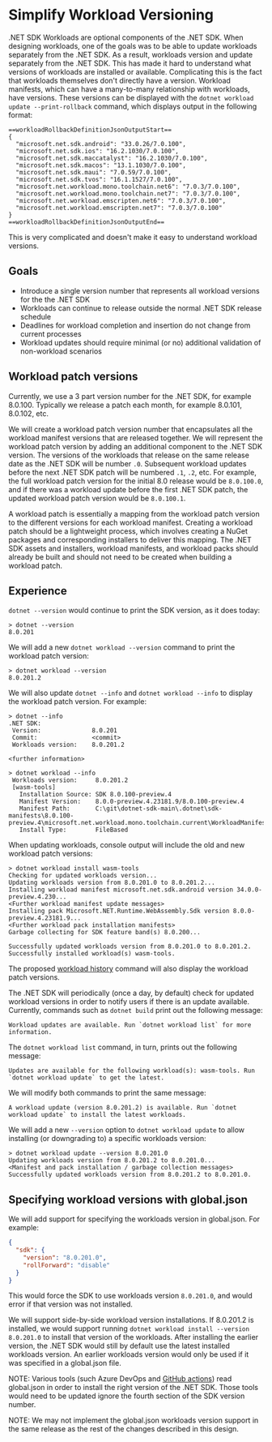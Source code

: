 # Simplify Workload Versioning

.NET SDK Workloads are optional components of the .NET SDK.  When designing workloads, one of the goals was to be able to update workloads separately from the .NET SDK.  As a result, workloads version and update separately from the .NET SDK.  This has made it hard to understand what versions of workloads are installed or available.  Complicating this is the fact that workloads themselves don't directly have a version.  Workload manifests, which can have a many-to-many relationship with workloads, have versions.  These versions can be displayed with the `dotnet workload update --print-rollback` command, which displays output in the following format:

```
==workloadRollbackDefinitionJsonOutputStart==
{
  "microsoft.net.sdk.android": "33.0.26/7.0.100",
  "microsoft.net.sdk.ios": "16.2.1030/7.0.100",
  "microsoft.net.sdk.maccatalyst": "16.2.1030/7.0.100",
  "microsoft.net.sdk.macos": "13.1.1030/7.0.100",
  "microsoft.net.sdk.maui": "7.0.59/7.0.100",
  "microsoft.net.sdk.tvos": "16.1.1527/7.0.100",
  "microsoft.net.workload.mono.toolchain.net6": "7.0.3/7.0.100",
  "microsoft.net.workload.mono.toolchain.net7": "7.0.3/7.0.100",
  "microsoft.net.workload.emscripten.net6": "7.0.3/7.0.100",
  "microsoft.net.workload.emscripten.net7": "7.0.3/7.0.100"
}
==workloadRollbackDefinitionJsonOutputEnd==
```

This is very complicated and doesn't make it easy to understand workload versions.

## Goals

- Introduce a single version number that represents all workload versions for the the .NET SDK
- Workloads can continue to release outside the normal .NET SDK release schedule
- Deadlines for workload completion and insertion do not change from current processes
- Workload updates should require minimal (or no) additional validation of non-workload scenarios

## Workload patch versions

Currently, we use a 3 part version number for the .NET SDK, for example 8.0.100.  Typically we release a patch each month, for example 8.0.101, 8.0.102, etc.

We will create a workload patch version number that encapsulates all the workload manifest versions that are released together.  We will represent the workload patch version by adding an additional component to the .NET SDK version.  The versions of the workloads that release on the same release date as the .NET SDK will be number `.0`.  Subsequent workload updates before the next .NET SDK patch will be numbered `.1`, `.2`, etc.  For example, the full workload patch version for the initial 8.0 release would be `8.0.100.0`, and if there was a workload update before the first .NET SDK patch, the updated workload patch version would be `8.0.100.1`.

A workload patch is essentially a mapping from the workload patch version to the different versions for each workload manifest.  Creating a workload patch should be a lightweight process, which involves creating a NuGet packages and corresponding installers to deliver this mapping.  The .NET SDK assets and installers, workload manifests, and workload packs should already be built and should not need to be created when building a workload patch.

## Experience

`dotnet --version` would continue to print the SDK version, as it does today:

```
> dotnet --version
8.0.201
```

We will add a new `dotnet workload --version` command to print the workload patch version:

```
> dotnet workload --version
8.0.201.2
```

We will also update `dotnet --info` and `dotnet workload --info` to display the workload patch version.  For example:

```
> dotnet --info
.NET SDK:
 Version:              8.0.201
 Commit:               <commit>
 Workloads version:    8.0.201.2

<further information>

> dotnet workload --info
 Workloads version:     8.0.201.2
 [wasm-tools]
   Installation Source: SDK 8.0.100-preview.4
   Manifest Version:    8.0.0-preview.4.23181.9/8.0.100-preview.4
   Manifest Path:       C:\git\dotnet-sdk-main\.dotnet\sdk-manifests\8.0.100-preview.4\microsoft.net.workload.mono.toolchain.current\WorkloadManifest.json
   Install Type:        FileBased
```

When updating workloads, console output will include the old and new workload patch versions:

```
> dotnet workload install wasm-tools
Checking for updated workloads version...
Updating workloads version from 8.0.201.0 to 8.0.201.2...
Installing workload manifest microsoft.net.sdk.android version 34.0.0-preview.4.230...
<Further workload manifest update messages>
Installing pack Microsoft.NET.Runtime.WebAssembly.Sdk version 8.0.0-preview.4.23181.9...
<Further workload pack installation manifests>
Garbage collecting for SDK feature band(s) 8.0.200...

Successfully updated workloads version from 8.0.201.0 to 8.0.201.2.
Successfully installed workload(s) wasm-tools.
```

The proposed [workload history](https://github.com/dotnet/sdk/pull/30486) command will also display the workload patch versions.

The .NET SDK will periodically (once a day, by default) check for updated workload versions in order to notify users if there is an update available.  Currently, commands such as `dotnet build` print out the following message:

```
Workload updates are available. Run `dotnet workload list` for more information.
```

The `dotnet workload list` command, in turn, prints out the following message:

```
Updates are available for the following workload(s): wasm-tools. Run `dotnet workload update` to get the latest.
```

We will modify both commands to print the same message:

```
A workload update (version 8.0.201.2) is available. Run `dotnet workload update` to install the latest workloads.
```

We will add a new `--version` option to `dotnet workload update` to allow installing (or downgrading to) a specific workloads version:

```
> dotnet workload update --version 8.0.201.0
Updating workloads version from 8.0.201.2 to 8.0.201.0...
<Manifest and pack installation / garbage collection messages>
Successfully updated workloads version from 8.0.201.2 to 8.0.201.0.
```

## Specifying workload versions with global.json

We will add support for specifying the workloads version in global.json.  For example:

```json
{
  "sdk": {
    "version": "8.0.201.0",
    "rollForward": "disable"
  }
}
```

This would force the SDK to use workloads version `8.0.201.0`, and would error if that version was not installed.

We will support side-by-side workload version installations.  If 8.0.201.2 is installed, we would support running `dotnet workload install --version 8.0.201.0` to install that version of the workloads.  After installing the earlier version, the .NET SDK would still by default use the latest installed workloads version.  An earlier workloads version would only be used if it was specified in a global.json file.

NOTE: Various tools (such Azure DevOps and [GitHub actions](github.com/actions/setup-dotnet)) read global.json in order to install the right version of the .NET SDK.  Those tools would need to be updated ignore the fourth section of the SDK version number.

NOTE: We may not implement the global.json workloads version support in the same release as the rest of the changes described in this design.

